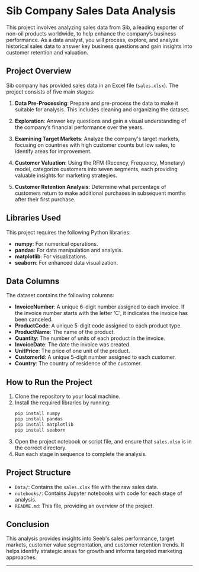 # Sib Company Sales Data Analysis

This project involves analyzing sales data from Sib, a leading exporter of non-oil products worldwide, to help enhance the company’s business performance. As a data analyst, you will process, explore, and analyze historical sales data to answer key business questions and gain insights into customer retention and valuation.

## Project Overview

Sib company has provided sales data in an Excel file (`sales.xlsx`). The project consists of five main stages:

1. **Data Pre-Processing**: Prepare and pre-process the data to make it suitable for analysis. This includes cleaning and organizing the dataset.
   
2. **Exploration**: Answer key questions and gain a visual understanding of the company’s financial performance over the years.
   
3. **Examining Target Markets**: Analyze the company's target markets, focusing on countries with high customer counts but low sales, to identify areas for improvement.
   
4. **Customer Valuation**: Using the RFM (Recency, Frequency, Monetary) model, categorize customers into seven segments, each providing valuable insights for marketing strategies.
   
5. **Customer Retention Analysis**: Determine what percentage of customers return to make additional purchases in subsequent months after their first purchase.

## Libraries Used

This project requires the following Python libraries:

- **numpy**: For numerical operations.
- **pandas**: For data manipulation and analysis.
- **matplotlib**: For visualizations.
- **seaborn**: For enhanced data visualization.

## Data Columns

The dataset contains the following columns:

- **InvoiceNumber**: A unique 6-digit number assigned to each invoice. If the invoice number starts with the letter 'C', it indicates the invoice has been canceled.
- **ProductCode**: A unique 5-digit code assigned to each product type.
- **ProductName**: The name of the product.
- **Quantity**: The number of units of each product in the invoice.
- **InvoiceDate**: The date the invoice was created.
- **UnitPrice**: The price of one unit of the product.
- **CustomerId**: A unique 5-digit number assigned to each customer.
- **Country**: The country of residence of the customer.

## How to Run the Project

1. Clone the repository to your local machine.
2. Install the required libraries by running:
   ```bash
   pip install numpy
   pip install pandas
   pip install matplotlib
   pip install seaborn
   ```
3. Open the project notebook or script file, and ensure that `sales.xlsx` is in the correct directory.
4. Run each stage in sequence to complete the analysis.

## Project Structure

- `Data/`: Contains the `sales.xlsx` file with the raw sales data.
- `notebooks/`: Contains Jupyter notebooks with code for each stage of analysis.
- `README.md`: This file, providing an overview of the project.

## Conclusion

This analysis provides insights into Seeb's sales performance, target markets, customer value segmentation, and customer retention trends. It helps identify strategic areas for growth and informs targeted marketing approaches.

---
